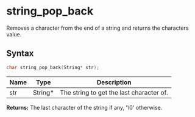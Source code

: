 # string_pop_back

Removes a character from the end of a string and returns the characters value.

## Syntax

```c
char string_pop_back(String* str);
```

| Name | Type | Description |
| --- | --- | --- |
| str | String* | The string to get the last character of. |

**Returns:** The last character of the string if any, '\\0' otherwise.

